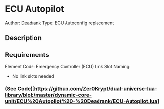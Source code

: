 # ECU Autopilot
Author: [Deadrank](https://community.dualthegame.com/accounts/profile/62565/)
Type: ECU Autoconfig replacement

## Description


## Requirements
Element Code: Emergency Controller (ECU)
Link Slot Naming:
* No link slots needed


### (See Code)[https://github.com/Zer0Krypt/dual-universe-lua-library/blob/master/dynamic-core-unit/ECU%20Autopilot%20-%20Deadrank/ECU-Autopilot.lua]
